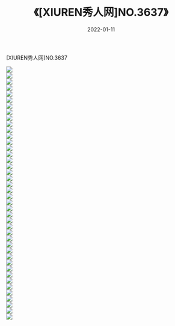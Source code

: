 ﻿---
layout: post
title:  《[XIUREN秀人网]NO.3637》
date:   2022-01-11
img: http://pic.660000.xyz/1:/秀人网/秀人网第04部分/[XIUREN秀人网]NO.3637/000.jpg
categories: [美女, 清纯, 唯美]
---

[XIUREN秀人网]NO.3637

 ![](http://pic.660000.xyz/1:/秀人网/秀人网第04部分/[XIUREN秀人网]NO.3637/001.jpg) <br>![](http://pic.660000.xyz/1:/秀人网/秀人网第04部分/[XIUREN秀人网]NO.3637/002.jpg) <br>![](http://pic.660000.xyz/1:/秀人网/秀人网第04部分/[XIUREN秀人网]NO.3637/003.jpg) <br>![](http://pic.660000.xyz/1:/秀人网/秀人网第04部分/[XIUREN秀人网]NO.3637/004.jpg) <br>![](http://pic.660000.xyz/1:/秀人网/秀人网第04部分/[XIUREN秀人网]NO.3637/005.jpg) <br>![](http://pic.660000.xyz/1:/秀人网/秀人网第04部分/[XIUREN秀人网]NO.3637/006.jpg) <br>![](http://pic.660000.xyz/1:/秀人网/秀人网第04部分/[XIUREN秀人网]NO.3637/007.jpg) <br>![](http://pic.660000.xyz/1:/秀人网/秀人网第04部分/[XIUREN秀人网]NO.3637/008.jpg) <br>![](http://pic.660000.xyz/1:/秀人网/秀人网第04部分/[XIUREN秀人网]NO.3637/009.jpg) <br>![](http://pic.660000.xyz/1:/秀人网/秀人网第04部分/[XIUREN秀人网]NO.3637/010.jpg) <br>![](http://pic.660000.xyz/1:/秀人网/秀人网第04部分/[XIUREN秀人网]NO.3637/011.jpg) <br>![](http://pic.660000.xyz/1:/秀人网/秀人网第04部分/[XIUREN秀人网]NO.3637/012.jpg) <br>![](http://pic.660000.xyz/1:/秀人网/秀人网第04部分/[XIUREN秀人网]NO.3637/013.jpg) <br>![](http://pic.660000.xyz/1:/秀人网/秀人网第04部分/[XIUREN秀人网]NO.3637/014.jpg) <br>![](http://pic.660000.xyz/1:/秀人网/秀人网第04部分/[XIUREN秀人网]NO.3637/015.jpg) <br>![](http://pic.660000.xyz/1:/秀人网/秀人网第04部分/[XIUREN秀人网]NO.3637/016.jpg) <br>![](http://pic.660000.xyz/1:/秀人网/秀人网第04部分/[XIUREN秀人网]NO.3637/017.jpg) <br>![](http://pic.660000.xyz/1:/秀人网/秀人网第04部分/[XIUREN秀人网]NO.3637/018.jpg) <br>![](http://pic.660000.xyz/1:/秀人网/秀人网第04部分/[XIUREN秀人网]NO.3637/019.jpg) <br>![](http://pic.660000.xyz/1:/秀人网/秀人网第04部分/[XIUREN秀人网]NO.3637/020.jpg) <br>![](http://pic.660000.xyz/1:/秀人网/秀人网第04部分/[XIUREN秀人网]NO.3637/021.jpg) <br>![](http://pic.660000.xyz/1:/秀人网/秀人网第04部分/[XIUREN秀人网]NO.3637/022.jpg) <br>![](http://pic.660000.xyz/1:/秀人网/秀人网第04部分/[XIUREN秀人网]NO.3637/023.jpg) <br>![](http://pic.660000.xyz/1:/秀人网/秀人网第04部分/[XIUREN秀人网]NO.3637/024.jpg) <br>![](http://pic.660000.xyz/1:/秀人网/秀人网第04部分/[XIUREN秀人网]NO.3637/025.jpg) <br>![](http://pic.660000.xyz/1:/秀人网/秀人网第04部分/[XIUREN秀人网]NO.3637/026.jpg) <br>![](http://pic.660000.xyz/1:/秀人网/秀人网第04部分/[XIUREN秀人网]NO.3637/027.jpg) <br>![](http://pic.660000.xyz/1:/秀人网/秀人网第04部分/[XIUREN秀人网]NO.3637/028.jpg) <br>![](http://pic.660000.xyz/1:/秀人网/秀人网第04部分/[XIUREN秀人网]NO.3637/029.jpg) <br>![](http://pic.660000.xyz/1:/秀人网/秀人网第04部分/[XIUREN秀人网]NO.3637/030.jpg) <br>![](http://pic.660000.xyz/1:/秀人网/秀人网第04部分/[XIUREN秀人网]NO.3637/031.jpg) <br>![](http://pic.660000.xyz/1:/秀人网/秀人网第04部分/[XIUREN秀人网]NO.3637/032.jpg) <br>![](http://pic.660000.xyz/1:/秀人网/秀人网第04部分/[XIUREN秀人网]NO.3637/033.jpg) <br>![](http://pic.660000.xyz/1:/秀人网/秀人网第04部分/[XIUREN秀人网]NO.3637/034.jpg) <br>![](http://pic.660000.xyz/1:/秀人网/秀人网第04部分/[XIUREN秀人网]NO.3637/035.jpg) <br>![](http://pic.660000.xyz/1:/秀人网/秀人网第04部分/[XIUREN秀人网]NO.3637/036.jpg) <br>![](http://pic.660000.xyz/1:/秀人网/秀人网第04部分/[XIUREN秀人网]NO.3637/037.jpg) <br>![](http://pic.660000.xyz/1:/秀人网/秀人网第04部分/[XIUREN秀人网]NO.3637/038.jpg) <br>![](http://pic.660000.xyz/1:/秀人网/秀人网第04部分/[XIUREN秀人网]NO.3637/039.jpg) <br>![](http://pic.660000.xyz/1:/秀人网/秀人网第04部分/[XIUREN秀人网]NO.3637/040.jpg) <br>![](http://pic.660000.xyz/1:/秀人网/秀人网第04部分/[XIUREN秀人网]NO.3637/041.jpg) <br>![](http://pic.660000.xyz/1:/秀人网/秀人网第04部分/[XIUREN秀人网]NO.3637/042.jpg) <br>